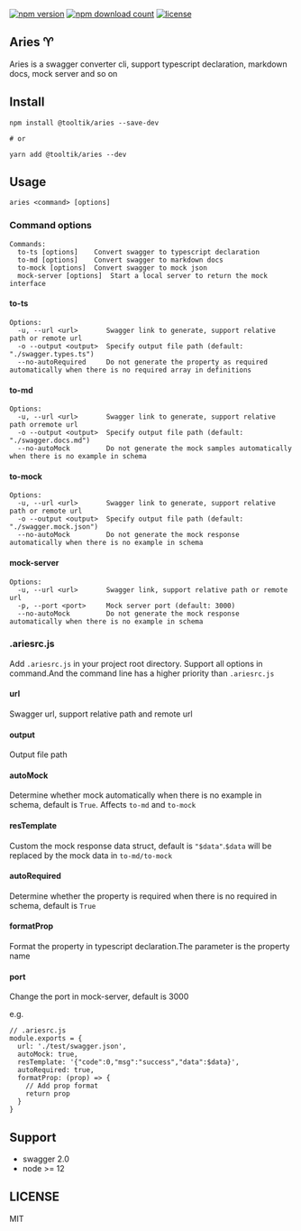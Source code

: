 [![npm version](https://img.shields.io/npm/v/@tooltik/aries.svg)](https://www.npmjs.com/package/@tooltik/aries) [![npm download count](https://img.shields.io/npm/dt/@tooltik/aries.svg)](https://www.npmjs.com/package/@tooltik/aries) [![license](https://img.shields.io/npm/l/@tooltik/aries.svg)](LICENSE) 

## Aries ♈️
Aries is a swagger converter cli, support typescript declaration, markdown docs, mock server and so on

## Install
```
npm install @tooltik/aries --save-dev

# or

yarn add @tooltik/aries --dev
```

## Usage
```
aries <command> [options]
```

### Command options
```
Commands:
  to-ts [options]    Convert swagger to typescript declaration
  to-md [options]    Convert swagger to markdown docs
  to-mock [options]  Convert swagger to mock json
  mock-server [options]  Start a local server to return the mock interface
```

#### to-ts
```
Options:
  -u, --url <url>       Swagger link to generate, support relative path or remote url
  -o --output <output>  Specify output file path (default: "./swagger.types.ts")
  --no-autoRequired     Do not generate the property as required automatically when there is no required array in definitions
```

#### to-md
```
Options:
  -u, --url <url>       Swagger link to generate, support relative path orremote url
  -o --output <output>  Specify output file path (default: "./swagger.docs.md")
  --no-autoMock         Do not generate the mock samples automatically when there is no example in schema
```

#### to-mock
```
Options:
  -u, --url <url>       Swagger link to generate, support relative path or remote url
  -o --output <output>  Specify output file path (default: "./swagger.mock.json")
  --no-autoMock         Do not generate the mock response automatically when there is no example in schema
```

#### mock-server
```
Options:
  -u, --url <url>       Swagger link, support relative path or remote url
  -p, --port <port>     Mock server port (default: 3000)
  --no-autoMock         Do not generate the mock response automatically when there is no example in schema
```

### .ariesrc.js
Add `.ariesrc.js` in your project root directory. Support all options in command.And the command line has a higher priority than `.ariesrc.js`

#### url
Swagger url, support relative path and remote url

#### output
Output file path

#### autoMock
Determine whether mock automatically when there is no example in schema, default is `True`. Affects `to-md` and `to-mock`

#### resTemplate
Custom the mock response data struct, default is `"$data"`.`$data` will be replaced by the mock data in `to-md/to-mock`

#### autoRequired
Determine whether the property is required when there is no required in schema, default is `True`

#### formatProp
Format the property in typescript declaration.The parameter is the property name

#### port
Change the port in mock-server, default is 3000

e.g.

```
// .ariesrc.js
module.exports = {
  url: './test/swagger.json',
  autoMock: true,
  resTemplate: '{"code":0,"msg":"success","data":$data}',
  autoRequired: true,
  formatProp: (prop) => {
    // Add prop format
    return prop
  }
}
```

## Support
- swagger 2.0
- node >= 12

## LICENSE
MIT